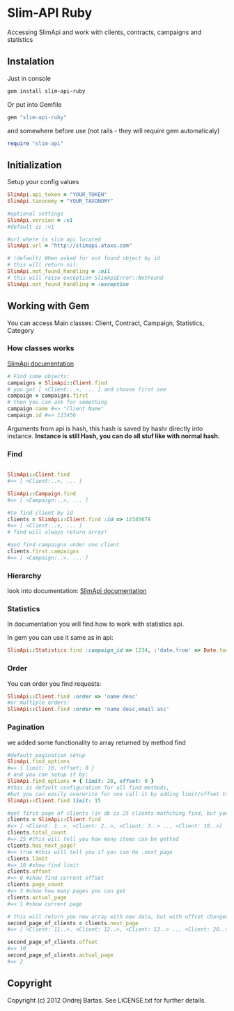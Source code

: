 # Slim-API Ruby

Accessing SlimApi and work with clients, contracts, campaigns and statistics

## Instalation

Just in console

``` ruby
gem install slim-api-ruby
```

Or put into Gemfile

``` ruby
gem "slim-api-ruby"
```

and somewhere before use (not rails - they will require gem automaticaly)
``` ruby
require "slim-api"
```

## Initialization

Setup your config values

``` ruby
SlimApi.api_token = "YOUR_TOKEN"
SlimApi.taxonomy = "YOUR_TAXONOMY"

#optional settings
SlimApi.version = :v1
#default is :v1

#url where is slim api located
SlimApi.url = "http://slimapi.ataxo.com"

# (default) When asked for not found object by id
# this will return nil:
SlimApi.not_found_handling = :nil
# this will raise exception SlimApiError::NotFound
SlimApi.not_found_handling = :exception
```

## Working with Gem

You can access Main classes: Client, Contract, Campaign, Statistics, Category

### How classes works

[SlimApi documentation](http://slimapi.ataxo.com/doc/v1)

``` ruby
# Find some objects:
campaigns = SlimApi::Client.find
# you got [ <Client:..>, ... ] and choose first one
campaign = campaigns.first
# then you can ask for something
campaign.name #=> "Client Name"
campaign.id #=> 123456
```

Arguments from api is hash, this hash is saved by hashr directly into instance.
**Instance is still Hash, you can do all stuf like with normal hash.**

### Find
``` ruby

SlimApi::Client.find
#=> [ <Client:..>, ... ]

SlimApi::Campaign.find
#=> [ <Campaign:..>, ... ]

#to find client by id
clients = SlimApi::Client.find :id => 12345678
#=> [ <Client:..>, ... ]
# find will always return array!

#and find campaigns under one client
clients.first.campaigns
#=> [ <Campaign:..>, ... ]
```

### Hierarchy

look into documentation:
[SlimApi documentation](http://slimapi.ataxo.com/doc/v1)


### Statistics

In documentation you will find how to work with statistics api.

In gem you can use it same as in api:

``` ruby
SlimApi::Statistics.find :campaign_id => 1234, :'date.from' => Date.today - 10, :include => 'currency,partner_id,date', :order => 'date desc'
```

### Order 
 
You can order you find requests:

```ruby
SlimApi::Client.find :order => 'name desc'
#or multiple orders:
SlimApi::Client.find :order => 'name desc,email asc'
```

### Pagination

we added some functionality to array returned by method find

``` ruby
#default pagination setup
SlimApi.find_options
#=> { limit: 10, offset: 0 }
# and you can setup it by:
SlimApi.find_options = { limit: 20, offset: 0 }
#this is default configuration for all find methods, 
#but you can easily overwrite for one call it by adding limit/offset to find method:
SlimApi::Client.find limit: 15

#get first page of clients (in db is 25 clients mathching find, but you will get only 10 default find limit)
clients = SlimApi::Client.find
#=> [ <Client: 1..>, <Client: 2..>, <Client: 3..> .., <Client: 10..>]
clients.total_count
#=> 25 #this will tell you how many items can be getted
clients.has_next_page?
#=> true #this will tell you if you can do .next_page
clients.limit
#=> 10 #show find limit
clients.offset
#=> 0 #show find current offset
clients.page_count
#=> 3 #show how many pages you can get
clients.actual_page
#=> 1 #show current page

# this will return you new array with new data, but with offset changed to offset + limit
second_page_of_clients = clients.next_page
#=> [ <Client: 11..>, <Client: 12..>, <Client: 13..> .., <Client: 20..>]

second_page_of_clients.offset
#=> 10
second_page_of_clients.actual_page
#=> 2
```

## Copyright

Copyright (c) 2012 Ondrej Bartas. See LICENSE.txt for
further details.